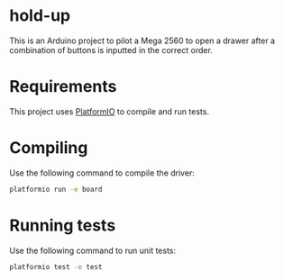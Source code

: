 # hold-up
This is an Arduino project to pilot a Mega 2560 to open a drawer after a
combination of buttons is inputted in the correct order.

# Requirements
This project uses [PlatformIO](https://docs.platformio.org/en/latest/) to
compile and run tests.

# Compiling
Use the following command to compile the driver:

```bash
platformio run -e board
```

# Running tests
Use the following command to run unit tests:

```bash
platformio test -e test
```
